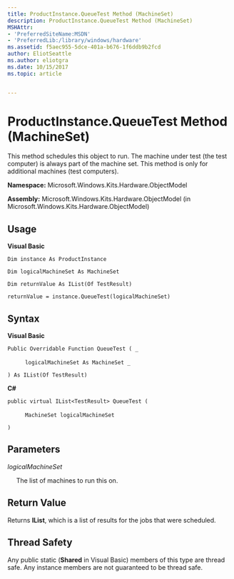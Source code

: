 ```yaml
---
title: ProductInstance.QueueTest Method (MachineSet)
description: ProductInstance.QueueTest Method (MachineSet)
MSHAttr:
- 'PreferredSiteName:MSDN'
- 'PreferredLib:/library/windows/hardware'
ms.assetid: f5aec955-5dce-401a-b676-1f6ddb9b2fcd
author: EliotSeattle
ms.author: eliotgra
ms.date: 10/15/2017
ms.topic: article


---
```


# ProductInstance.QueueTest Method (MachineSet)


This method schedules this object to run. The machine under test (the test computer) is always part of the machine set. This method is only for additional machines (test computers).

**Namespace:** Microsoft.Windows.Kits.Hardware.ObjectModel

**Assembly:** Microsoft.Windows.Kits.Hardware.ObjectModel (in Microsoft.Windows.Kits.Hardware.ObjectModel)

## <span id="Usage"></span><span id="usage"></span><span id="USAGE"></span>Usage


**Visual Basic**

`Dim instance As ProductInstance`

`Dim logicalMachineSet As MachineSet`

`Dim returnValue As IList(Of TestResult)`

`returnValue = instance.QueueTest(logicalMachineSet)`

## <span id="Syntax"></span><span id="syntax"></span><span id="SYNTAX"></span>Syntax


**Visual Basic**

`Public Overridable Function QueueTest ( _`

          `logicalMachineSet As MachineSet _`

`) As IList(Of TestResult)`

**C#**

`public virtual IList<TestResult> QueueTest (`

          `MachineSet logicalMachineSet`

`)`

## <span id="Parameters"></span><span id="parameters"></span><span id="PARAMETERS"></span>Parameters


*logicalMachineSet*

     The list of machines to run this on.

## <span id="Return_Value"></span><span id="return_value"></span><span id="RETURN_VALUE"></span>Return Value


Returns **IList**, which is a list of results for the jobs that were scheduled.

## <span id="Thread_Safety"></span><span id="thread_safety"></span><span id="THREAD_SAFETY"></span>Thread Safety


Any public static (**Shared** in Visual Basic) members of this type are thread safe. Any instance members are not guaranteed to be thread safe.

 

 






